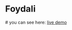 # Foydali

 ﻿# you can see here: <a href="https://foydali.netlify.app/" target="_blank" title="useful information">live demo</a>


